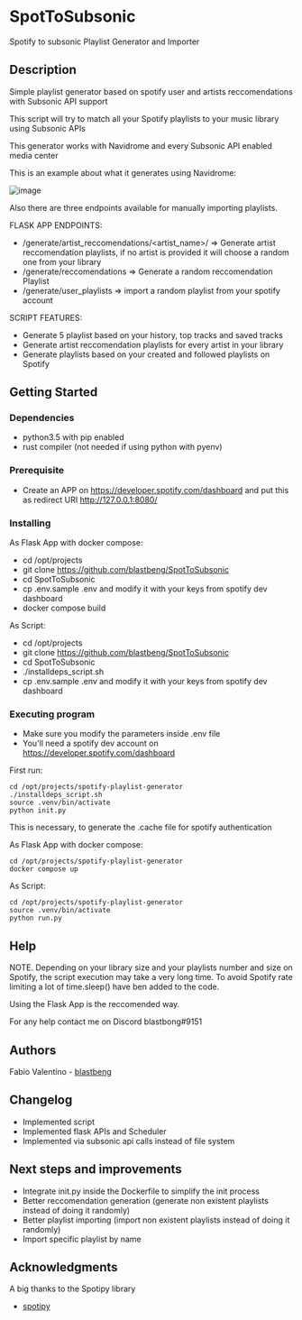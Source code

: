 # SpotToSubsonic

Spotify to subsonic Playlist Generator and Importer

## Description

Simple playlist generator based on spotify user and artists reccomendations with Subsonic API support

This script will try to match all your Spotify playlists to your music library using Subsonic APIs

This generator works with Navidrome and every Subsonic API enabled media center 

This is an example about what it generates using Navidrome:

![image](https://github.com/user-attachments/assets/99f46930-2e8d-4330-aa73-10b094d0b70a)

Also there are three endpoints available for manually importing playlists.

FLASK APP ENDPOINTS:
* /generate/artist_reccomendations/<artist_name>/ => Generate artist reccomendation playlists, if no artist is provided it will choose a random one from your library
* /generate/reccomendations => Generate a random reccomendation Playlist
* /generate/user_playlists => import a random playlist from your spotify account

SCRIPT FEATURES:
* Generate 5 playlist based on your history, top tracks and saved tracks
* Generate artist reccomendation playlists for every artist in your library
* Generate playlists based on your created and followed playlists on Spotify

## Getting Started

### Dependencies

* python3.5 with pip enabled
* rust compiler (not needed if using python with pyenv)


### Prerequisite

* Create an APP on https://developer.spotify.com/dashboard and put this as redirect URI http://127.0.0.1:8080/

### Installing

As Flask App with docker compose:
* cd /opt/projects
* git clone https://github.com/blastbeng/SpotToSubsonic
* cd SpotToSubsonic
* cp .env.sample .env and modify it with your keys from spotify dev dashboard
* docker compose build

As Script:
* cd /opt/projects
* git clone https://github.com/blastbeng/SpotToSubsonic
* cd SpotToSubsonic
* ./installdeps_script.sh
* cp .env.sample .env and modify it with your keys from spotify dev dashboard

### Executing program

* Make sure you modify the parameters inside .env file
* You'll need a spotify dev account on https://developer.spotify.com/dashboard

First run:
```
cd /opt/projects/spotify-playlist-generator
./installdeps_script.sh
source .venv/bin/activate
python init.py
```
This is necessary, to generate the .cache file for spotify authentication

As Flask App with docker compose:
```
cd /opt/projects/spotify-playlist-generator
docker compose up
```

As Script:
```
cd /opt/projects/spotify-playlist-generator
source .venv/bin/activate
python run.py
```

## Help

NOTE. Depending on your library size and your playlists number and size on Spotify, the script execution may take a very long time.
To avoid Spotify rate limiting a lot of time.sleep() have ben added to the code.

Using the Flask App is the reccomended way.


For any help contact me on Discord blastbong#9151

## Authors

Fabio Valentino - [blastbeng](https://github.com/blastbeng)  

## Changelog

* Implemented script
* Implemented flask APIs and Scheduler
* Implemented via subsonic api calls instead of file system

## Next steps and improvements

* Integrate init.py inside the Dockerfile to simplify the init process
* Better reccomendation generation (generate non existent playlists instead of doing it randomly)
* Better playlist importing (import non existent playlists instead of doing it randomly)
* Import specific playlist by name

## Acknowledgments

A big thanks to the Spotipy library
* [spotipy](https://github.com/spotipy-dev/spotipy)
